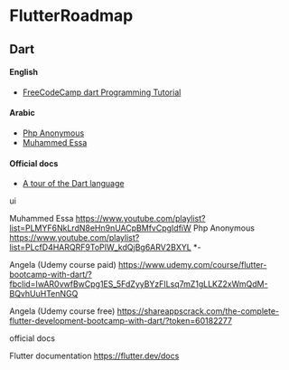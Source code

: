 # FlutterRoadmap
<!-- ## hi rh  -->

<!-- ### let's start our journy to learn flutter, I will divide the roadmap into different levels..

### first if you are don't any thing about programing you will need to start from dart and need to solve some problems -->

## Dart 

#### English 
- [FreeCodeCamp dart Programming Tutorial](https://www.youtube.com/watch?v=Ej_Pcr4uC2Q/)


#### Arabic
- [Php Anonymous](https://www.youtube.com/playlist?list=PLcfD4HARQRF-vr7yI0KkQAs2HzqyG7k2j/)
- [Muhammed Essa](https://www.youtube.com/playlist?list=PLMYF6NkLrdN9PcxE9vPtnfvGTm95STX65/)

  

#### Official docs
- [A tour of the Dart language](https://dart.dev/guides/language/language-tour/)

  


ui

Muhammed Essa https://www.youtube.com/playlist?list=PLMYF6NkLrdN8eHn9nUACpBMfvCpgIdfiW
Php Anonymous https://www.youtube.com/playlist?list=PLcfD4HARQRF9ToPIW_kdQjBg6ARV2BXYL *-


Angela (Udemy course paid) https://www.udemy.com/course/flutter-bootcamp-with-dart/?fbclid=IwAR0vwfBwCpg1ES_5FdZyyBYzFILsq7mZ1gLLKZ2xWmQdM-BQvhUuHTenNGQ

Angela (Udemy course free)  https://shareappscrack.com/the-complete-flutter-development-bootcamp-with-dart/?token=60182277


official docs 

Flutter documentation https://flutter.dev/docs
